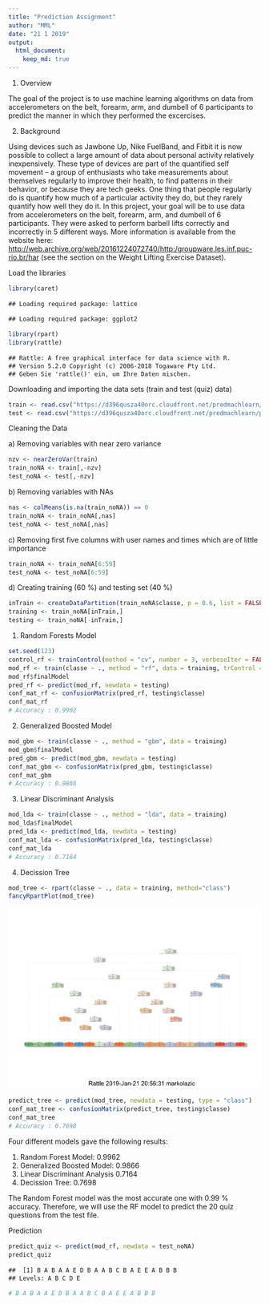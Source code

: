 ```yaml
---
title: "Prediction Assignment"
author: "MML"
date: "21 1 2019"
output:
  html_document:
    keep_md: true
---
```



1. Overview

The goal of the project is to use machine learning algorithms on data from accelerometers on the belt, forearm, arm, and dumbell of 6 participants to predict the manner in which they performed the excercises.

2. Background

Using devices such as Jawbone Up, Nike FuelBand, and Fitbit it is now possible to collect a large amount of data about personal activity relatively inexpensively. These type of devices are part of the quantified self movement – a group of enthusiasts who take measurements about themselves regularly to improve their health, to find patterns in their behavior, or because they are tech geeks. One thing that people regularly do is quantify how much of a particular activity they do, but they rarely quantify how well they do it. In this project, your goal will be to use data from accelerometers on the belt, forearm, arm, and dumbell of 6 participants. They were asked to perform barbell lifts correctly and incorrectly in 5 different ways. More information is available from the website here: http://web.archive.org/web/20161224072740/http:/groupware.les.inf.puc-rio.br/har (see the section on the Weight Lifting Exercise Dataset).

Load the libraries

```r
library(caret)
```

```
## Loading required package: lattice
```

```
## Loading required package: ggplot2
```

```r
library(rpart)
library(rattle)
```

```
## Rattle: A free graphical interface for data science with R.
## Version 5.2.0 Copyright (c) 2006-2018 Togaware Pty Ltd.
## Geben Sie 'rattle()' ein, um Ihre Daten mischen.
```
Downloading and importing the data sets (train and test (quiz) data)

```r
train <- read.csv("https://d396qusza40orc.cloudfront.net/predmachlearn/pml-training.csv", header = T)
test <- read.csv("https://d396qusza40orc.cloudfront.net/predmachlearn/pml-testing.csv", header = T)
```
Cleaning the Data

a) Removing variables with near zero variance

```r
nzv <- nearZeroVar(train)
train_noNA <- train[,-nzv] 
test_noNA <- test[,-nzv]
```
b) Removing variables with NAs

```r
nas <- colMeans(is.na(train_noNA)) == 0
train_noNA <- train_noNA[,nas]
test_noNA <- test_noNA[,nas]
```
c) Removing first five columns with user names and times which are of little importance

```r
train_noNA <- train_noNA[6:59]
test_noNA <- test_noNA[6:59]
```
d) Creating training (60 %) and testing set (40 %)

```r
inTrain <- createDataPartition(train_noNA$classe, p = 0.6, list = FALSE)
training <- train_noNA[inTrain,]
testing <- train_noNA[-inTrain,]
```
1. Random Forests Model


```r
set.seed(123)
control_rf <- trainControl(method = "cv", number = 3, verboseIter = FALSE)
mod_rf <- train(classe ~ ., method = "rf", data = training, trControl = control_rf)
mod_rf$finalModel
pred_rf <- predict(mod_rf, newdata = testing)
conf_mat_rf <- confusionMatrix(pred_rf, testing$classe)
conf_mat_rf
# Accuracy : 0.9962 
```
2. Generalized Boosted Model

```r
mod_gbm <- train(classe ~ ., method = "gbm", data = training)
mod_gbm$finalModel
pred_gbm <- predict(mod_gbm, newdata = testing)
conf_mat_gbm <- confusionMatrix(pred_gbm, testing$classe)
conf_mat_gbm
# Accuracy : 0.9866
```
3. Linear Discriminant Analysis

```r
mod_lda <- train(classe ~ ., method = "lda", data = training)
mod_lda$finalModel
pred_lda <- predict(mod_lda, newdata = testing)
conf_mat_lda <- confusionMatrix(pred_lda, testing$classe)
conf_mat_lda
# Accuracy : 0.7164
```
4. Decission Tree

```r
mod_tree <- rpart(classe ~ ., data = training, method="class")
fancyRpartPlot(mod_tree)
```

![](prediction_quiz_files/figure-html/dt-1.png)<!-- -->

```r
predict_tree <- predict(mod_tree, newdata = testing, type = "class")
conf_mat_tree <- confusionMatrix(predict_tree, testing$classe)
conf_mat_tree
# Accuracy : 0.7698
```

Four different models gave the following results:
1. Random Forest Model: 0.9962
2. Generalized Boosted Model: 0.9866
3. Linear Discriminant Analysis 0.7164
4. Decission Tree: 0.7698

The Random Forest model was the most accurate one with 0.99 % accuracy. Therefore, we will use the RF model to predict the 20 quiz questions from the test file.

Prediction


```r
predict_quiz <- predict(mod_rf, newdata = test_noNA)
predict_quiz
```

```
##  [1] B A B A A E D B A A B C B A E E A B B B
## Levels: A B C D E
```

```r
# B A B A A E D B A A B C B A E E A B B B
```

